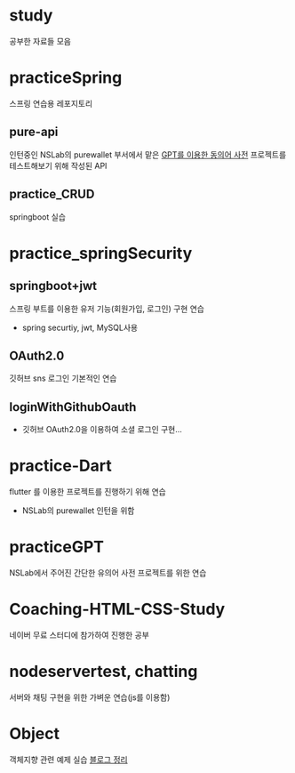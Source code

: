 # study

공부한 자료들 모음

# practiceSpring
스프링 연습용 레포지토리

## pure-api
인턴중인 NSLab의 purewallet 부서에서 맡은 [GPT를 이용한 동의어 사전](https://github.com/freemoon99/practiceGPT) 프로젝트를 테스트해보기 위해 작성된 API

## practice_CRUD
springboot 실습


# practice_springSecurity

## springboot+jwt
스프링 부트를 이용한 유저 기능(회원가입, 로그인) 구현 연습
- spring securtiy, jwt, MySQL사용
## OAuth2.0
깃허브 sns 로그인 기본적인 연습

## loginWithGithubOauth
- 깃허브 OAuth2.0을 이용하여 소셜 로그인 구현...

# practice-Dart
flutter 를 이용한 프로젝트를 진행하기 위해 연습
- NSLab의 purewallet 인턴을 위함

# practiceGPT
NSLab에서 주어진 간단한 유의어 사전 프로젝트를 위한 연습

# Coaching-HTML-CSS-Study
네이버 무료 스터디에 참가하여 진행한 공부

# nodeservertest, chatting
서버와 채팅 구현을 위한 가벼운 연습(js를 이용함)

# Object
객체지향 관련 예제 실습
[블로그 정리](https://velog.io/@freemoon99/%EC%98%A4%EB%B8%8C%EC%A0%9D%ED%8A%B8-%EC%B1%85%EC%9D%84-%ED%86%B5%ED%95%9C-%EA%B0%9D%EC%B2%B4%EC%A7%80%ED%96%A5-%EC%9E%85%EB%AC%B8)
